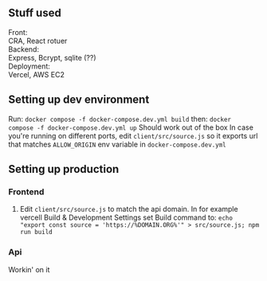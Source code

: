 ## Stuff used
Front:\
CRA, React rotuer\
Backend:\
Express, Bcrypt, sqlite (??)\
Deployment:\
Vercel, AWS EC2
## Setting up dev environment
Run: `docker compose -f docker-compose.dev.yml build`
then: `docker compose -f docker-compose.dev.yml up`
Should work out of the box
In case you're running on different ports, edit `client/src/source.js` so it exports url that matches `ALLOW_ORIGIN` env variable in `docker-compose.dev.yml`


## Setting up production
### Frontend
1. Edit `client/src/source.js` to match the api domain. In for example vercell Build & Development Settings set Build command to: `echo "export const source = 'https://%DOMAIN.ORG%'" > src/source.js; npm run build`
### Api
Workin' on it

